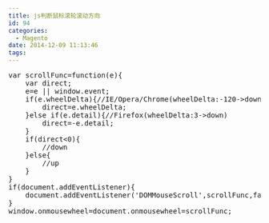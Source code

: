 ```yaml
---
title: js判断鼠标滚轮滚动方向
id: 94
categories:
  - Magento
date: 2014-12-09 11:13:46
tags:
---
```


<pre class="lang:default decode:true  ">var scrollFunc=function(e){
	var direct;
	e=e || window.event;
	if(e.wheelDelta){//IE/Opera/Chrome(wheelDelta:-120-&gt;down)
		direct=e.wheelDelta;
	}else if(e.detail){//Firefox(wheelDelta:3-&gt;down)
		direct=-e.detail;
	}
	if(direct&lt;0){
		//down
	}else{
		//up
	}
}
if(document.addEventListener){
	document.addEventListener('DOMMouseScroll',scrollFunc,false);
}
window.onmousewheel=document.onmousewheel=scrollFunc;</pre>